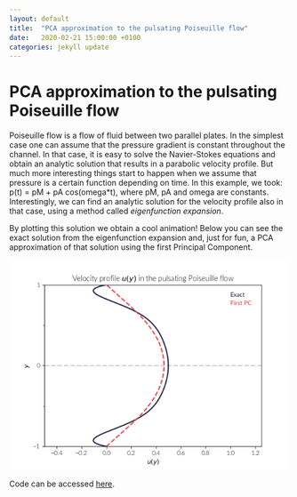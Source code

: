 ```yaml
---
layout: default
title:  "PCA approximation to the pulsating Poiseuille flow"
date:   2020-02-21 15:00:00 +0100
categories: jekyll update
---
```


# PCA approximation to the pulsating Poiseuille flow

Poiseuille flow is a flow of fluid between two parallel plates. In the simplest case one can assume that the pressure gradient is constant throughout the channel. In that case, it is easy to solve the Navier-Stokes equations and obtain an analytic solution that results in a parabolic velocity profile. But much more interesting things start to happen when we assume that pressure is a certain function depending on time. In this example, we took: p(t) = pM + pA cos(omega*t), where pM, pA and omega are constants. Interestingly, we can find an analytic solution for the velocity profile also in that case, using a method called *eigenfunction expansion*.

By plotting this solution we obtain a cool animation! Below you can see the exact solution from the eigenfunction expansion and, just for fun, a PCA approximation of that solution using the first Principal Component.

<p align="center">
  <img src="https://github.com/camillejr/POD-DMD-decompositions/raw/master/python-reproduction/pulsating-poiseuille.gif">
</p>

Code can be accessed [here](https://github.com/camillejr/POD-DMD-decompositions/tree/master/python-reproduction).
